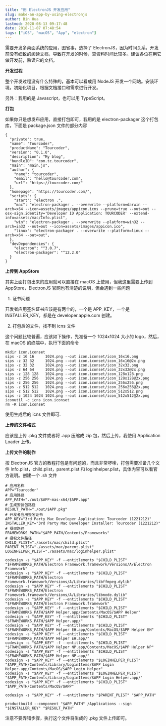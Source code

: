 ```yaml
---
title: "用 ElectronJS 开发应用"
slug: make-an-app-by-using-electronjs
author: Bin Hua
lastmod: 2020-08-13 09:17:48
date: 2018-11-07 07:48:54
tags: ["iOS", "macOS", "App", "electron"]
---
```


需要开发多桌面系统的应用，图省事，选择了 ElectronJS，因为时间关系，开发前没有细致的阅读文档，导致在开发的时候，查资料时间比较多。建议各位在用它做开发前，熟读它的文档。

**开发过程**

整个开发过程没有什么特殊的，基本可以看成用 NodeJS 开发一个网站。安装环境，初始化项目，根据文档接口和需求进行开发。

另外：我用的是 Javascript，也可以用 TypeScript。

**打包**

如果你只是想发布应用，直接打包即可，我用的是 electron-packager 这个打包库，下面是 package.json 文件的部分内容

```
{
  "private": true,
  "name": "Tourcoder",
  "productName": "Tourcoder",
  "version": "0.1.0",
  "description": "My blog",
  "bundleID": "com.tc.tourcoder",
  "main": "main.js",
  "author": {
    "name": "tourcoder",
    "email": "hello@tourcoder.com",
    "url": "https://tourcoder.com/"
  },
  "homepage": "https://tourcoder.com/",
  "scripts": {
    "start": "electron .",
    "mac": "electron-packager . --overwrite --platform=darwin --arch=x64 --icon=assets/images/appicon.icns --prune=true --out=out --osx-sign.identity='Developer ID Application: TOURCODER' --extend-info=assets/mac/Info.plist",
    "win": "electron-packager . --overwrite --platform=win32 --arch=ia32 --out=out --icon=assets/images/appicon.ico",
    "linux": "electron-packager . --overwrite --platform=linux --arch=x64 --out=out",
  },
  "devDependencies": {
    "electron": "^3.0.7",
    "electron-packager": "^12.2.0"
  }
}
```

**上传到 AppStore**

其实上面打包出来的应用就可以直接在 macOS 上使用，但我这里需要上传到 AppStore，ElectronJS 官网也有清楚的说明，但会遇到一些问题

1. 证书问题

开发者应用签名证书应该是有两个的，一个是 APP_KEY，一个是 INSTALLER_KEY，都是在 developer.apple.com 创建。

2. 打包后的文件，找不到 icns 文件

这个问题比较普遍，应该如下操作，先准备一个 1024x1024 大小的 logo，然后，在 macOS 的终端中，执行下面的命令

```
mkdir icon.iconset
sips -z 16 16     1024.png --out icon.iconset/icon_16x16.png
sips -z 32 32     1024.png --out icon.iconset/icon_16x16@2x.png
sips -z 32 32     1024.png --out icon.iconset/icon_32x32.png
sips -z 64 64     1024.png --out icon.iconset/icon_32x32@2x.png
sips -z 128 128   1024.png --out icon.iconset/icon_128x128.png
sips -z 256 256   1024.png --out icon.iconset/icon_128x128@2x.png
sips -z 256 256   1024.png --out icon.iconset/icon_256x256.png
sips -z 512 512   1024.png --out icon.iconset/icon_256x256@2x.png
sips -z 512 512   1024.png --out icon.iconset/icon_512x512.png
sips -z 1024 1024 1024.png --out icon.iconset/icon_512x512@2x.png
iconutil -c icns icon.iconset
rm -R icon.iconset
```

使用生成后的 icns 文件即可.

**上传的文件格式**

应该是上传 .pkg 文件或者将 .app 压缩成 zip 包，然后上传，我使用 Application Loader 上传。

**上传文件的制作**

按 ElectronJS 官方的教程打包是有问题的，而且非常啰嗦，打包需要准备几个文件 Info.plist，child.plist，parent.plist 和 loginhelper.plist，具体内容可以看官方说明。创建一个 .sh 文件

```
# 应用名称
APP="Tourcoder"
# 应用路径
APP_PATH="./out/$APP-mas-x64/$APP.app"
# 生成安装包路径
RESULT_PATH="./out/$APP.pkg"
# 开发者应用签名证书
APP_KEY="3rd Party Mac Developer Application: Tourcoder (1221212)"
INSTALLER_KEY="3rd Party Mac Developer Installer: Tourcoder (1221212)"
# 框架路径
FRAMEWORKS_PATH="$APP_PATH/Contents/Frameworks"
# 授权文件路径
CHILD_PLIST="./assets/mac/child.plist"
PARENT_PLIST="./assets/mac/parent.plist"
LOGINHELPER_PLIST="./assets/mac/loginhelper.plist"

codesign -s "$APP_KEY" -f --entitlements "$CHILD_PLIST" "$FRAMEWORKS_PATH/Electron Framework.framework/Versions/A/Electron Framework"
codesign -s "$APP_KEY" -f --entitlements "$CHILD_PLIST" "$FRAMEWORKS_PATH/Electron Framework.framework/Versions/A/Libraries/libffmpeg.dylib"
codesign -s "$APP_KEY" -f --entitlements "$CHILD_PLIST" "$FRAMEWORKS_PATH/Electron Framework.framework/Versions/A/Libraries/libnode.dylib"
codesign -s "$APP_KEY" -f --entitlements "$CHILD_PLIST" "$FRAMEWORKS_PATH/Electron Framework.framework"
codesign -s "$APP_KEY" -f --entitlements "$CHILD_PLIST" "$FRAMEWORKS_PATH/$APP Helper.app/Contents/MacOS/$APP Helper"
codesign -s "$APP_KEY" -f --entitlements "$CHILD_PLIST" "$FRAMEWORKS_PATH/$APP Helper.app/"
codesign -s "$APP_KEY" -f --entitlements "$CHILD_PLIST" "$FRAMEWORKS_PATH/$APP Helper EH.app/Contents/MacOS/$APP Helper EH"
codesign -s "$APP_KEY" -f --entitlements "$CHILD_PLIST" "$FRAMEWORKS_PATH/$APP Helper EH.app/"
codesign -s "$APP_KEY" -f --entitlements "$CHILD_PLIST" "$FRAMEWORKS_PATH/$APP Helper NP.app/Contents/MacOS/$APP Helper NP"
codesign -s "$APP_KEY" -f --entitlements "$CHILD_PLIST" "$FRAMEWORKS_PATH/$APP Helper NP.app/"
codesign -s "$APP_KEY" -f --entitlements "$LOGINHELPER_PLIST" "$APP_PATH/Contents/Library/LoginItems/$APP Login Helper.app/Contents/MacOS/$APP Login Helper"
codesign -s "$APP_KEY" -f --entitlements "$LOGINHELPER_PLIST" "$APP_PATH/Contents/Library/LoginItems/$APP Login Helper.app/"
codesign -s "$APP_KEY" -f --entitlements "$CHILD_PLIST" "$APP_PATH/Contents/MacOS/$APP"

codesign -s "$APP_KEY" -f --entitlements "$PARENT_PLIST" "$APP_PATH"

productbuild --component "$APP_PATH" /Applications --sign "$INSTALLER_KEY" "$RESULT_PATH"
```

注意不要弄错步骤，执行这个文件将生成的 .pkg 文件上传即可。